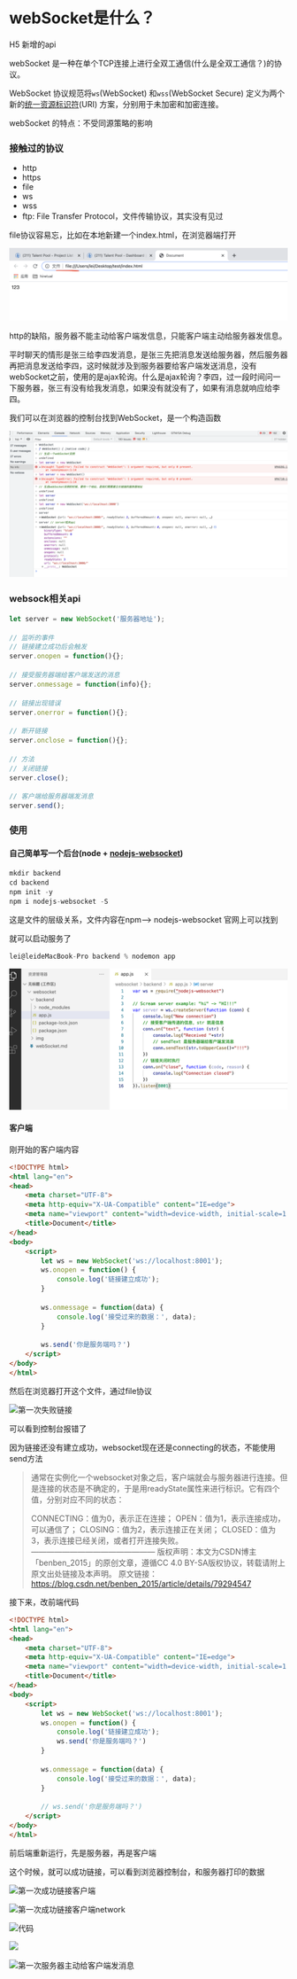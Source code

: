 



# webSocket是什么？

H5 新增的api

webSocket 是一种在单个TCP连接上进行全双工通信(什么是全双工通信？)的协议。

WebSocket 协议规范将`ws`(WebSocket) 和`wss`(WebSocket Secure) 定义为两个新的[统一资源标识符](https://en.wikipedia.org/wiki/Uniform_resource_identifier)(URI) 方案，分别用于未加密和加密连接。

webSocket 的特点：不受同源策略的影响

### 接触过的协议

+ http
+ https
+ file
+ ws
+ wss
+ ftp: File Transfer Protocol，文件传输协议，其实没有见过

file协议容易忘，比如在本地新建一个index.html，在浏览器端打开



![file协议](./img/file协议.png)

http的缺陷，服务器不能主动给客户端发信息，只能客户端主动给服务器发信息。

平时聊天的情形是张三给李四发消息，是张三先把消息发送给服务器，然后服务器再把消息发送给李四，这时候就涉及到服务器要给客户端发送消息，没有webSocket之前，使用的是ajax轮询。什么是ajax轮询？李四，过一段时间问一下服务器，张三有没有给我发消息，如果没有就没有了，如果有消息就响应给李四。



我们可以在浏览器的控制台找到WebSocket，是一个构造函数

![](./img/在控制台看websocket.png)



### websock相关api

```js
let server = new WebSocket('服务器地址');

// 监听的事件
// 链接建立成功后会触发
server.onopen = function(){};

// 接受服务器端给客户端发送的消息
server.onmessage = function(info){};

// 链接出现错误
server.onerror = function(){};

// 断开链接
server.onclose = function(){};

// 方法
// 关闭链接
server.close();

// 客户端给服务器端发消息
server.send();
```



### 使用

#### 自己简单写一个后台(node + [nodejs-websocket](https://www.npmjs.com/package/nodejs-websocket))

```js
mkdir backend
cd backend
npm init -y
npm i nodejs-websocket -S
```



这是文件的层级关系，文件内容在npm--> nodejs-websocket 官网上可以找到

就可以启动服务了

```js
lei@leideMacBook-Pro backend % nodemon app
```



![](./img/websocket-服务器.png)



#### 客户端

刚开始的客户端内容

```html
<!DOCTYPE html>
<html lang="en">
<head>
    <meta charset="UTF-8">
    <meta http-equiv="X-UA-Compatible" content="IE=edge">
    <meta name="viewport" content="width=device-width, initial-scale=1.0">
    <title>Document</title>
</head>
<body>
    <script>
        let ws = new WebSocket('ws://localhost:8001');
        ws.onopen = function() {
            console.log('链接建立成功');
        }

        ws.onmessage = function(data) {
            console.log('接受过来的数据：', data);
        }

        ws.send('你是服务端吗？')
    </script>
</body>
</html>
```



然后在浏览器打开这个文件，通过file协议

![第一次失败链接](/Users/lei/websocket/img/第一次失败链接.png)

可以看到控制台报错了

因为链接还没有建立成功，websocket现在还是connecting的状态，不能使用send方法



> 通常在实例化一个websocket对象之后，客户端就会与服务器进行连接。但是连接的状态是不确定的，于是用readyState属性来进行标识。它有四个值，分别对应不同的状态：
>
> CONNECTING：值为0，表示正在连接；
> OPEN：值为1，表示连接成功，可以通信了；
> CLOSING：值为2，表示连接正在关闭；
> CLOSED：值为3，表示连接已经关闭，或者打开连接失败。
> ————————————————
> 版权声明：本文为CSDN博主「benben_2015」的原创文章，遵循CC 4.0 BY-SA版权协议，转载请附上原文出处链接及本声明。
> 原文链接：https://blog.csdn.net/benben_2015/article/details/79294547



接下来，改前端代码

```html
<!DOCTYPE html>
<html lang="en">
<head>
    <meta charset="UTF-8">
    <meta http-equiv="X-UA-Compatible" content="IE=edge">
    <meta name="viewport" content="width=device-width, initial-scale=1.0">
    <title>Document</title>
</head>
<body>
    <script>
        let ws = new WebSocket('ws://localhost:8001');
        ws.onopen = function() {
            console.log('链接建立成功');
            ws.send('你是服务端吗？')
        }

        ws.onmessage = function(data) {
            console.log('接受过来的数据：', data);
        }

        // ws.send('你是服务端吗？')
    </script>
</body>
</html>
```

前后端重新运行，先是服务器，再是客户端

这个时候，就可以成功链接，可以看到浏览器控制台，和服务器打印的数据



![第一次成功链接客户端](/Users/lei/websocket/img/第一次成功链接客户端.png)





![第一次成功链接客户端network](/Users/lei/websocket/img/第一次成功链接客户端network.png)







![代码](/Users/lei/websocket/img/代码.png)





![](/Users/lei/websocket/img/客户端给服务器发消息的network.png)





![第一次服务器主动给客户端发消息](/Users/lei/websocket/img/第一次服务器主动给客户端发消息.png)






